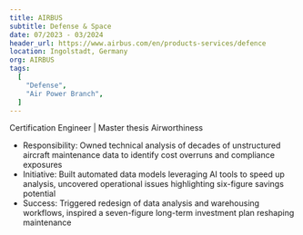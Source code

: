 ```yaml
---
title: AIRBUS
subtitle: Defense & Space
date: 07/2023 - 03/2024
header_url: https://www.airbus.com/en/products-services/defence
location: Ingolstadt, Germany
org: AIRBUS
tags:
  [
    "Defense",
    "Air Power Branch",
  ]
---
```

Certification Engineer | Master thesis Airworthiness
- Responsibility: Owned technical analysis of decades of unstructured aircraft maintenance data to identify cost overruns and compliance exposures
- Initiative: Built automated data models leveraging AI tools to speed up analysis, uncovered operational issues highlighting six-figure savings potential
- Success: Triggered redesign of data analysis and warehousing workflows, inspired a seven-figure long-term investment plan reshaping maintenance
